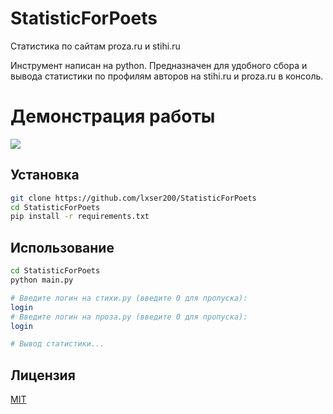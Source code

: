 # StatisticForPoets
Статистика по сайтам proza.ru и stihi.ru

Инструмент написан на python. Предназначен для удобного сбора и вывода статистики по профилям авторов на stihi.ru и proza.ru в консоль.

# Демонстрация работы
![](https://github.com/lxser200/StatisticForPoets/blob/main/mp4output.gif)

## Установка

```bash
git clone https://github.com/lxser200/StatisticForPoets
cd StatisticForPoets
pip install -r requirements.txt
```

## Использование

```bash
cd StatisticForPoets
python main.py

# Введите логин на стихи.ру (введите 0 для пропуска): 
login
# Введите логин на проза.ру (введите 0 для пропуска):
login

# Вывод статистики...
```

## Лицензия
[MIT](https://choosealicense.com/licenses/mit/)
